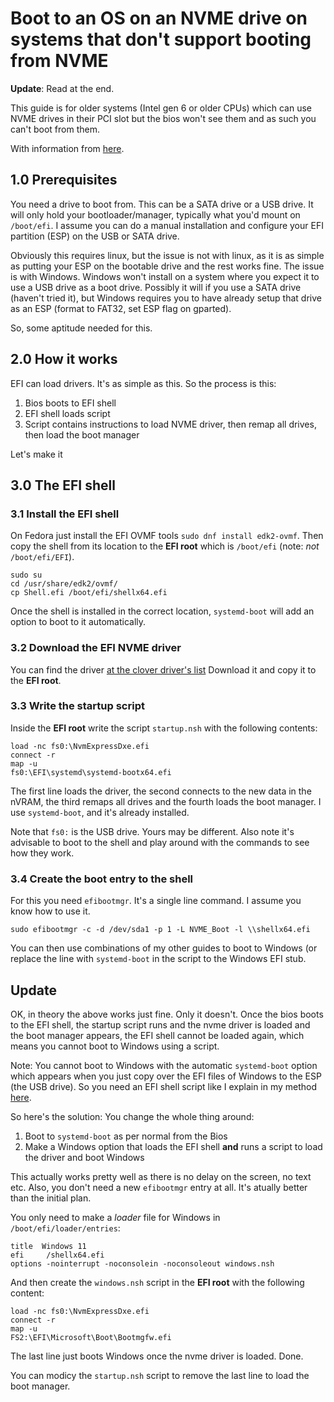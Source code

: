 # Boot to an OS on an NVME drive on systems that don't support booting from NVME

**Update**: Read at the end.

This guide is for older systems (Intel gen 6 or older CPUs) which can use NVME drives in their PCI slot but the bios won't see them and as such you can't boot from them.

With information from [here](https://ntzyz.space/post/load-nvme-driver-in-uefi-shell/).

## 1.0 Prerequisites
You need a drive to boot from. This can be a SATA drive or a USB drive. It will only hold your bootloader/manager, typically what you'd mount on ```/boot/efi```.
I assume you can do a manual installation and configure your EFI partition (ESP) on the USB or SATA drive.

Obviously this requires linux, but the issue is not with linux, as it is as simple as putting your ESP on the bootable drive and the rest works fine.
The issue is with Windows. Windows won't install on a system where you expect it to use a USB drive as a boot drive. Possibly it will if you use a SATA drive (haven't tried it), but Windows requires you to have already setup that drive as an ESP (format to FAT32, set ESP flag on gparted).

So, some aptitude needed for this.

## 2.0 How it works

EFI can load drivers. It's as simple as this. So the process is this:
1. Bios boots to EFI shell
2. EFI shell loads script
3. Script contains instructions to load NVME driver, then remap all drives, then load the boot manager

Let's make it

## 3.0 The EFI shell

### 3.1 Install the EFI shell

On Fedora just install the EFI OVMF tools ```sudo dnf install edk2-ovmf```.
Then copy the shell from its location to the **EFI root** which is ```/boot/efi``` (note: *not* ```/boot/efi/EFI```).
~~~
sudo su
cd /usr/share/edk2/ovmf/
cp Shell.efi /boot/efi/shellx64.efi
~~~
Once the shell is installed in the correct location, ```systemd-boot``` will add an option to boot to it automatically.

### 3.2 Download the EFI NVME driver

You can find the driver [at the clover driver's list](https://github.com/MatthewPierson/Hackintosh_Files/blob/master/Ryzen%203600%20AB350-GAMING-3%201060%203GB%20CLOVER/EFI/CLOVER/drivers/UEFI/NvmExpressDxe.efi)
Download it and copy it to the **EFI root**.

### 3.3 Write the startup script

Inside the **EFI root** write the script ```startup.nsh``` with the following contents:
~~~
load -nc fs0:\NvmExpressDxe.efi
connect -r
map -u
fs0:\EFI\systemd\systemd-bootx64.efi
~~~

The first line loads the driver, the second connects to the new data in the nVRAM, the third remaps all drives and the fourth loads the boot manager. I use ```systemd-boot```, and it's already installed.

Note that ```fs0:``` is the USB drive. Yours may be different. 
Also note it's advisable to boot to the shell and play around with the commands to see how they work.

### 3.4 Create the boot entry to the shell

For this you need ```efibootmgr```. It's a single line command. I assume you know how to use it.

```sudo efibootmgr -c -d /dev/sda1 -p 1 -L NVME_Boot -l \\shellx64.efi```

You can then use combinations of my other guides to boot to Windows (or replace the line with ```systemd-boot``` in the script to the Windows EFI stub.

## Update

OK, in theory the above works just fine. Only it doesn't. Once the bios boots to the EFI shell, the startup script runs and the nvme driver is loaded and the boot manager appears, the EFI shell cannot be loaded again, which means you cannot boot to Windows using a script.

Note: You cannot boot to Windows with the automatic ```systemd-boot``` option which appears when you just copy over the EFI files of Windows to the ESP (the USB drive). So you need an EFI shell script like I explain in my method [here](https://github.com/spxak1/weywot/blob/main/guides/efishelldualboot.md).

So here's the solution: You change the whole thing around:

1. Boot to ```systemd-boot``` as per normal from the Bios
2. Make a Windows option that loads the EFI shell **and** runs a script to load the driver and boot Windows

This actually works pretty well as there is no delay on the screen, no text etc.
Also, you don't need a new ```efibootmgr``` entry at all. It's atually better than the initial plan.

You only need to make a *loader* file for Windows in ```/boot/efi/loader/entries```:
~~~
title  Windows 11
efi     /shellx64.efi
options -nointerrupt -noconsolein -noconsoleout windows.nsh
~~~

And then create the ```windows.nsh``` script in the **EFI root** with the following content:
~~~
load -nc fs0:\NvmExpressDxe.efi
connect -r
map -u
FS2:\EFI\Microsoft\Boot\Bootmgfw.efi
~~~

The last line just boots Windows once the nvme driver is loaded. Done.

You can modicy the ```startup.nsh``` script to remove the last line to load the boot manager. 



